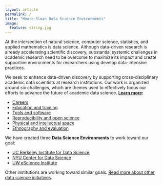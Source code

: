 ```yaml
---
layout: article
permalink: /
title: "Moore-Sloan Data Science Environments"
image:
  feature: string.jpg
---
```



<!-- <div class="home">

 <h1 class="page-heading">We are awesome</h1> -->


At the intersection of natural science, computer science, statistics, and applied mathematics is data science. Although data-driven research is already accelerating scientific discovery, substantial systemic challenges in academic research need to be overcome to maximize its impact and create supportive environments for researchers using develop data-intensive practices. 

We seek to enhance data-driven discovery by supporting cross-disciplinary academic data scientists at research institutions. Our work is organized around six challenges, which are themes used to effectively focus our efforts to advance the future of academic data science. **[Learn more](/themes):**

- [Careers](/themes/#careers)
- [Education and training](/themes/#education)
- [Tools and software](/themes/#tools)
- [Reproducibility and open science](/themes/#reproducibility)
- [Physical and intellectual space](/themes/#space) 
- [Ethnography and evaluation](themes/#ethnography)

We have created three **Data Science Environments** to work toward our goal: 

- [UC Berkeley Institute for Data Science](/ucb)
- [NYU Center for Data Science](/nyu)
- [UW eScience Institute](/uw)

Other institutions are working toward similar goals. [Read more about other data science initiatives](/environments#others). 